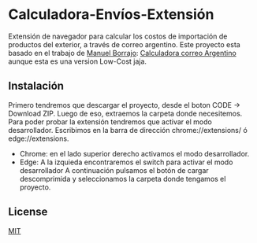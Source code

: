 # Calculadora-Envíos-Extensión
Extensión de navegador para calcular los costos de importación de productos del exterior, a través de correo argentino. 
Este proyecto esta basado en el trabajo de [Manuel Borrajo](https://github.com/Borrajo): [Calculadora correo Argentino](https://calculadora-correo-argentino.web.app/) aunque esta es una version Low-Cost jaja.



## Instalación
Primero tendremos que descargar el proyecto, desde el boton CODE -> Download ZIP.
Luego de eso, extraemos la carpeta donde necesitemos. 
Para poder probar la extensión tendremos que activar el modo desarrollador. 
Escribimos en la barra de dirección chrome://extensions/ ó edge://extensions.
-  Chrome: en el lado superior derecho activamos el modo desarrollador. 
- Edge: A la izquieda encontraremos el switch para activar el modo desarrollador
A continuación pulsamos el botón de cargar descomprimida y seleccionamos la carpeta donde tengamos el proyecto.

    
## License

[MIT](https://choosealicense.com/licenses/mit/)


